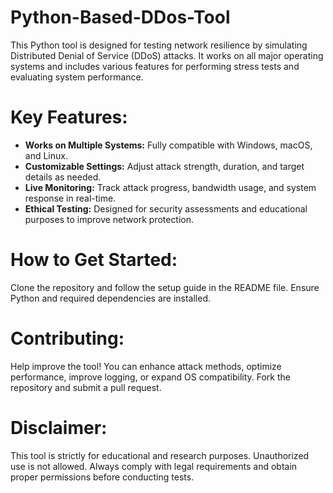 # Python-Based-DDos-Tool
This Python tool is designed for testing network resilience by simulating Distributed Denial of Service (DDoS) attacks. It works on all major operating systems and includes various features for performing stress tests and evaluating system performance.
# Key Features:  
- **Works on Multiple Systems:** Fully compatible with Windows, macOS, and Linux.  
- **Customizable Settings:** Adjust attack strength, duration, and target details as needed.  
- **Live Monitoring:** Track attack progress, bandwidth usage, and system response in real-time.  
- **Ethical Testing:** Designed for security assessments and educational purposes to improve network protection.  

# How to Get Started:  
Clone the repository and follow the setup guide in the README file. Ensure Python and required dependencies are installed.  

# Contributing:  
Help improve the tool! You can enhance attack methods, optimize performance, improve logging, or expand OS compatibility. Fork the repository and submit a pull request.  

# Disclaimer:  
This tool is strictly for educational and research purposes. Unauthorized use is not allowed. Always comply with legal requirements and obtain proper permissions before conducting tests.
